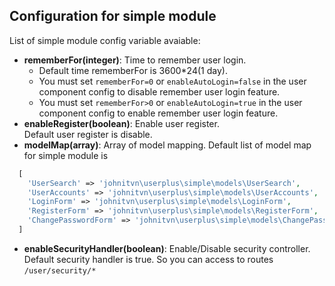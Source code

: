 Configuration for simple module
---

List of simple module config variable avaiable:

+ <b>rememberFor(integer)</b>: Time to remember user login. <BR>
  + Default time rememberFor is 3600*24(1 day). 
  + You must set `rememberFor=0` or `enableAutoLogin=false` in the user component config to disable remember user login feature. 
  + You must set `rememberFor>0`  or `enableAutoLogin=true` in the user component config to enable remember user login feature.
+ <b>enableRegister(boolean)</b>:  Enable user register. <BR>
Default user register is disable.
+ <b>modelMap(array)</b>: Array of model mapping.
Default list of model map for simple module is
````php
  [
    'UserSearch' => 'johnitvn\userplus\simple\models\UserSearch',
    'UserAccounts' => 'johnitvn\userplus\simple\models\UserAccounts',
    'LoginForm' => 'johnitvn\userplus\simple\models\LoginForm',
    'RegisterForm' => 'johnitvn\userplus\simple\models\RegisterForm',
    'ChangePasswordForm' => 'johnitvn\userplus\simple\models\ChangePasswordForm',
  ]
````
+ <b>enableSecurityHandler(boolean)</b>: Enable/Disable security controller. 
Default security handler is true. So you can access to routes `/user/security/*`

